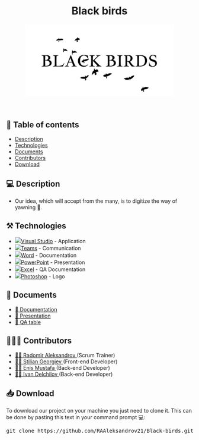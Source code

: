 <h1 align="center">Black birds</h1>
<p align = "center">
  <img src = "Logos/logo_team.png" alt = "logo_team.png" width="400px">
</p>

<br>

## 📝 Table of contents

- [Description](#description)
- [Technologies](#technologies)
- [Documents](#documents)
- [Contributors](#contributors)
- [Download](#download)

## 💻 Description <a name="description"></a>
- Our idea, which will accept from the many, is to digitize the way of yawning 📲.

  
## ⚒️ Technologies <a name="technologies"></a>

- <img src = "https://brandslogos.com/wp-content/uploads/images/visual-studio-2013-logo.png" width = "30px">[Visual Studio](https://visualstudio.microsoft.com/) - Application
- <img src = "https://upload.wikimedia.org/wikipedia/commons/thumb/c/c9/Microsoft_Office_Teams_%282018%E2%80%93present%29.svg/2203px-Microsoft_Office_Teams_%282018%E2%80%93present%29.svg.png" width = "30px">[Teams](https://teams.microsoft.com/) - Communication
- <img src = "https://brandslogos.com/wp-content/uploads/images/microsoft-word-2013-logo-vector.svg" width = "30px">[Word](https://www.microsoft.com/en-us/microsoft-365/word) - Documentation
- <img src = "https://brandslogos.com/wp-content/uploads/thumbs/microsoft-powerpoint-2013-logo-vector.svg" width = "30px">[PowerPoint](https://www.microsoft.com/en-us/microsoft-365/powerpoint) - Presentation
- <img src = "https://brandslogos.com/wp-content/uploads/thumbs/microsoft-excel-2013-logo-vector.svg" width = "30px">[Excel](https://www.microsoft.com/en-us/microsoft-365/excel) - QA Documentation
- <img src = "https://brandslogos.com/wp-content/uploads/images/adobe-photoshop-cs6-logo-vector.svg" width = "30px">[Photoshop](https://www.adobe.com/) - Logo


## 📄 Documents
  <ul>
    <li><a href="docs/Documentation.docx">🧾 Documentation</a></li>
    <li><a href="docs/Presantation.pptx">📰 Presentation</a></li>
    <li><a href="docs/QA table.xlsx">📝 QA table</a></li>
   </ul>

## 🧑🏻‍💻 Contributors <a name="contributors"></a>

- <a href = "https://github.com/RAAleksandrov21">🧑🏻 Radomir Aleksandrov </a> (Scrum Trainer)
-   <a href = "https://github.com/SZGeorgiev21">👦🏻 Stilian Georgiev </a> (Front-end Developer)
- <a href = "https://github.com/EEMustafa21">🧒🏻 Enis Mustafa </a> (Back-end Developer)
-  <a href = "https://github.com/ISDelchilov21">🧑🏻 Ivan Delchilov </a> (Back-end Developer)

## 📥 Download <a name="download"></a>

<p>To download our project on your machine you just need to clone it. This can be done by pasting this text in your command prompt 💻:</p>
<pre>git clone https://github.com/RAAleksandrov21/Black-birds.git</pre>
